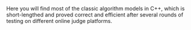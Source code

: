 Here you will find most of the classic algorithm models in C++, which is short-lengthed and proved correct and efficient after several rounds of testing on different online judge platforms.
